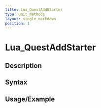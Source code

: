 ```yaml
---
title: Lua_QuestAddStarter
type: unit_methods
layout: single_markdown
position: 1
---
```


# Lua_QuestAddStarter

## Description

## Syntax

## Usage/Example


